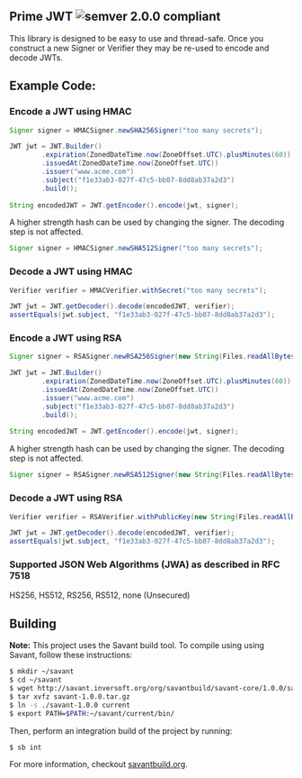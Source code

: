 ## Prime JWT ![semver 2.0.0 compliant](http://img.shields.io/badge/semver-2.0.0-brightgreen.svg?style=flat-square)

This library is designed to be easy to use and thread-safe. Once you construct a new Signer or Verifier they may be re-used to encode and decode JWTs.

## Example Code:

### Encode a JWT using HMAC
```java
Signer signer = HMACSigner.newSHA256Signer("too many secrets");

JWT jwt = JWT.Builder()
        .expiration(ZonedDateTime.now(ZoneOffset.UTC).plusMinutes(60))
        .issuedAt(ZonedDateTime.now(ZoneOffset.UTC))
        .issuer("www.acme.com")
        .subject("f1e33ab3-027f-47c5-bb07-8dd8ab37a2d3")
        .build();
        
String encodedJWT = JWT.getEncoder().encode(jwt, signer);

```

A higher strength hash can be used by changing the signer. The decoding step is not affected.
```java
Signer signer = HMACSigner.newSHA512Signer("too many secrets");
```

### Decode a JWT using HMAC
```java
Verifier verifier = HMACVerifier.withSecret("too many secrets");

JWT jwt = JWT.getDecoder().decode(encodedJWT, verifier);
assertEquals(jwt.subject, "f1e33ab3-027f-47c5-bb07-8dd8ab37a2d3");
```

### Encode a JWT using RSA
```java
Signer signer = RSASigner.newRSA256Signer(new String(Files.readAllBytes(Paths.get("private_key.pem"))));

JWT jwt = JWT.Builder()
        .expiration(ZonedDateTime.now(ZoneOffset.UTC).plusMinutes(60))
        .issuedAt(ZonedDateTime.now(ZoneOffset.UTC))
        .issuer("www.acme.com")
        .subject("f1e33ab3-027f-47c5-bb07-8dd8ab37a2d3")
        .build();
        
String encodedJWT = JWT.getEncoder().encode(jwt, signer);
```

A higher strength hash can be used by changing the signer. The decoding step is not affected.
```java
Signer signer = RSASigner.newRSA512Signer(new String(Files.readAllBytes(Paths.get("private_key.pem"))));
```

### Decode a JWT using RSA
```java
Verifier verifier = RSAVerifier.withPublicKey(new String(Files.readAllBytes(Paths.get("public_key.pem"))));

JWT jwt = JWT.getDecoder().decode(encodedJWT, verifier);
assertEquals(jwt.subject, "f1e33ab3-027f-47c5-bb07-8dd8ab37a2d3");
```

### Supported JSON Web Algorithms (JWA) as described in RFC 7518

HS256, HS512, RS256, RS512, none (Unsecured)

## Building

**Note:** This project uses the Savant build tool. To compile using using Savant, follow these instructions:

```bash
$ mkdir ~/savant
$ cd ~/savant
$ wget http://savant.inversoft.org/org/savantbuild/savant-core/1.0.0/savant-1.0.0.tar.gz
$ tar xvfz savant-1.0.0.tar.gz
$ ln -s ./savant-1.0.0 current
$ export PATH=$PATH:~/savant/current/bin/
```

Then, perform an integration build of the project by running:
```bash
$ sb int
```

For more information, checkout [savantbuild.org](http://savantbuild.org/).

